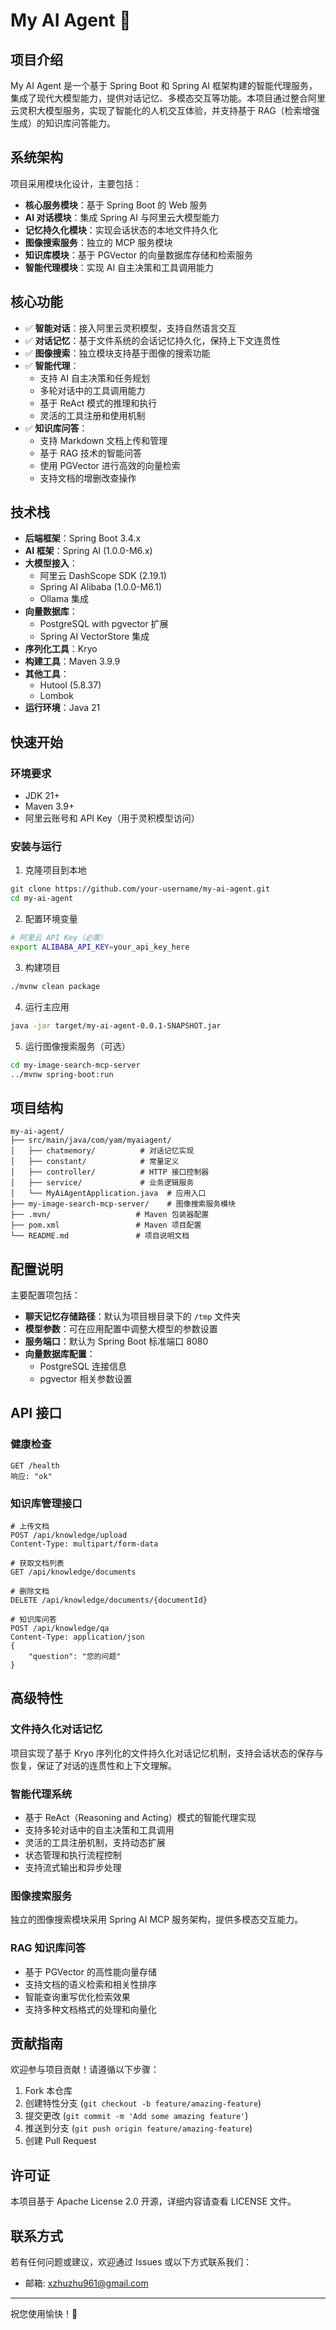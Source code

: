 # My AI Agent 🤖

## 项目介绍

My AI Agent 是一个基于 Spring Boot 和 Spring AI 框架构建的智能代理服务，集成了现代大模型能力，提供对话记忆、多模态交互等功能。本项目通过整合阿里云灵积大模型服务，实现了智能化的人机交互体验，并支持基于 RAG（检索增强生成）的知识库问答能力。

## 系统架构

项目采用模块化设计，主要包括：

- **核心服务模块**：基于 Spring Boot 的 Web 服务
- **AI 对话模块**：集成 Spring AI 与阿里云大模型能力
- **记忆持久化模块**：实现会话状态的本地文件持久化
- **图像搜索服务**：独立的 MCP 服务模块
- **知识库模块**：基于 PGVector 的向量数据库存储和检索服务
- **智能代理模块**：实现 AI 自主决策和工具调用能力

## 核心功能

- ✅ **智能对话**：接入阿里云灵积模型，支持自然语言交互
- ✅ **对话记忆**：基于文件系统的会话记忆持久化，保持上下文连贯性
- ✅ **图像搜索**：独立模块支持基于图像的搜索功能
- ✅ **智能代理**：
  - 支持 AI 自主决策和任务规划
  - 多轮对话中的工具调用能力
  - 基于 ReAct 模式的推理和执行
  - 灵活的工具注册和使用机制
- ✅ **知识库问答**：
  - 支持 Markdown 文档上传和管理
  - 基于 RAG 技术的智能问答
  - 使用 PGVector 进行高效的向量检索
  - 支持文档的增删改查操作

## 技术栈

- **后端框架**：Spring Boot 3.4.x
- **AI 框架**：Spring AI (1.0.0-M6.x)
- **大模型接入**：
  - 阿里云 DashScope SDK (2.19.1)
  - Spring AI Alibaba (1.0.0-M6.1)
  - Ollama 集成
- **向量数据库**：
  - PostgreSQL with pgvector 扩展
  - Spring AI VectorStore 集成
- **序列化工具**：Kryo
- **构建工具**：Maven 3.9.9
- **其他工具**：
  - Hutool (5.8.37)
  - Lombok
- **运行环境**：Java 21

## 快速开始

### 环境要求

- JDK 21+
- Maven 3.9+
- 阿里云账号和 API Key（用于灵积模型访问）

### 安装与运行

1. 克隆项目到本地

```bash
git clone https://github.com/your-username/my-ai-agent.git
cd my-ai-agent
```

2. 配置环境变量

```bash
# 阿里云 API Key（必需）
export ALIBABA_API_KEY=your_api_key_here
```

3. 构建项目

```bash
./mvnw clean package
```

4. 运行主应用

```bash
java -jar target/my-ai-agent-0.0.1-SNAPSHOT.jar
```

5. 运行图像搜索服务（可选）

```bash
cd my-image-search-mcp-server
../mvnw spring-boot:run
```

## 项目结构

```
my-ai-agent/
├── src/main/java/com/yam/myaiagent/
│   ├── chatmemory/          # 对话记忆实现
│   ├── constant/            # 常量定义
│   ├── controller/          # HTTP 接口控制器
│   ├── service/             # 业务逻辑服务
│   └── MyAiAgentApplication.java  # 应用入口
├── my-image-search-mcp-server/    # 图像搜索服务模块
├── .mvn/                   # Maven 包装器配置
├── pom.xml                 # Maven 项目配置
└── README.md               # 项目说明文档
```

## 配置说明

主要配置项包括：

- **聊天记忆存储路径**：默认为项目根目录下的 `/tmp` 文件夹
- **模型参数**：可在应用配置中调整大模型的参数设置
- **服务端口**：默认为 Spring Boot 标准端口 8080
- **向量数据库配置**：
  - PostgreSQL 连接信息
  - pgvector 相关参数设置

## API 接口

### 健康检查

```
GET /health
响应: "ok"
```

### 知识库管理接口

```
# 上传文档
POST /api/knowledge/upload
Content-Type: multipart/form-data

# 获取文档列表
GET /api/knowledge/documents

# 删除文档
DELETE /api/knowledge/documents/{documentId}

# 知识库问答
POST /api/knowledge/qa
Content-Type: application/json
{
    "question": "您的问题"
}
```

## 高级特性

### 文件持久化对话记忆

项目实现了基于 Kryo 序列化的文件持久化对话记忆机制，支持会话状态的保存与恢复，保证了对话的连贯性和上下文理解。

### 智能代理系统

- 基于 ReAct（Reasoning and Acting）模式的智能代理实现
- 支持多轮对话中的自主决策和工具调用
- 灵活的工具注册机制，支持动态扩展
- 状态管理和执行流程控制
- 支持流式输出和异步处理

### 图像搜索服务

独立的图像搜索模块采用 Spring AI MCP 服务架构，提供多模态交互能力。

### RAG 知识库问答

- 基于 PGVector 的高性能向量存储
- 支持文档的语义检索和相关性排序
- 智能查询重写优化检索效果
- 支持多种文档格式的处理和向量化

## 贡献指南

欢迎参与项目贡献！请遵循以下步骤：

1. Fork 本仓库
2. 创建特性分支 (`git checkout -b feature/amazing-feature`)
3. 提交更改 (`git commit -m 'Add some amazing feature'`)
4. 推送到分支 (`git push origin feature/amazing-feature`)
5. 创建 Pull Request

## 许可证

本项目基于 Apache License 2.0 开源，详细内容请查看 LICENSE 文件。

## 联系方式

若有任何问题或建议，欢迎通过 Issues 或以下方式联系我们：

- 邮箱: xzhuzhu961@gmail.com

---

祝您使用愉快！🚀
